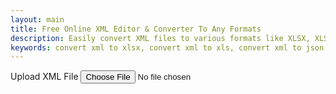 ```yaml
---
layout: main
title: Free Online XML Editor & Converter To Any Formats
description: Easily convert XML files to various formats like XLSX, XLS, JSON, PDF (RAW), PDF (Table), and CSV. Free online XML converter.
keywords: convert xml to xlsx, convert xml to xls, convert xml to json, convert xml to pdf raw, convert xml to pdf table, convert xml to csv, xml to xlsx, xml to xls, xml to json, xml to pdf raw, xml to pdf table, xml to csv, online xml converter, xml file converter, free xml converter
---
```


<script src="https://code.jquery.com/jquery-3.6.0.min.js"></script>
<script src="https://cdn.jsdelivr.net/npm/jsonview@1.2.0/dist/jquery.jsonview.min.js"></script>
<link href="https://cdn.jsdelivr.net/npm/jsonview@1.2.0/dist/jquery.jsonview.min.css" rel="stylesheet">
<!-- jsPDF CDN -->
<!-- Include jsPDF -->
<link href="https://cdnjs.cloudflare.com/ajax/libs/prism/1.29.0/themes/prism.min.css" rel="stylesheet">
<script src="https://cdnjs.cloudflare.com/ajax/libs/prism/1.29.0/prism.min.js"></script>
<script src="https://cdnjs.cloudflare.com/ajax/libs/prism/1.29.0/components/prism-xml-doc.min.js"></script>


<!-- Tool section -->
<section class="tool-section container">
  <div class="upload-section">
    <label for="xml-file" class="upload-label">Upload XML File</label>
    <input type="file" id="xml-file" accept=".xml">
  </div>

  <div id="loader" style="display:none;">⏳ Loading file...</div>
  <div style="width: 99%; justify-content: flex-end; margin-top: 1rem; position: sticky; display:none;"
    id="exportOptions">
    <label class="export-label" onclick="convertToCSV()"><u>Convert To CSV</u></label>
  </div>
</section>

<div id="XML-container" style="margin-top: 10px; max-height: 78vh; overflow: auto; width: 100%; ">
  <pre><code id="xmlDisplay" contenteditable="true" ></code></pre>
</div>

<div style="min-width: 100%; display:none; justify-content: flex-end; margin-top: 1rem; margin-bottom: 1rem;" id="exportButtons">
 <label class="export-label" onclick="exportToCSV('.csv')" ><u>Exoprt To -> .csv</u></label>
 <label class="export-label" onclick="exportToCSV('.txt')" ><u>Exoprt To -> .txt</u></label>
 <label class="export-label" onclick="showXML()" ><u>Show XML</u></label>
</div>
   <textarea id="json-editor" placeholder="CSV Text Will Be Displayed Here" style="display:none; height: 75vh"></textarea>
<script src="/assets/js/xml-to-csv.js"></script>
